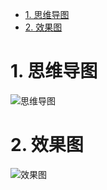 <!-- TOC -->

- [1. 思维导图](#1-思维导图)
- [2. 效果图](#2-效果图)

<!-- /TOC -->

# 1. 思维导图

![思维导图](https://github.com/JayK0720/JavaScript/blob/master/demo-360%E5%AF%BC%E8%88%AA%E6%8B%96%E6%8B%BD/imgs/360%E5%AF%BC%E8%88%AA%E6%8B%96%E6%8B%BD%E4%BA%A4%E6%8D%A2.png)

# 2. 效果图

![效果图](https://github.com/JayK0720/JavaScript/blob/master/demo-360%E5%AF%BC%E8%88%AA%E6%8B%96%E6%8B%BD/imgs/1.gif)
